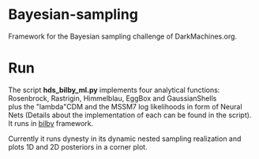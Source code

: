 # Bayesian-sampling
Framework for the Bayesian sampling challenge of DarkMachines.org. 

# Run

The script **hds_bilby_ml.py** implements four analytical functions: Rosenbrock, Rastrigin, Himmelblau, EggBox and GaussianShells  
plus the "lambda"CDM and the MSSM7 log likelihoods in form of Neural Nets (Details about the implementation of each can be 
found in the script). It runs in [bilby](https://github.com/lscsoft/bilby) framework.

Currently it runs dynesty in its dynamic nested sampling realization and plots 1D and 2D posteriors in a corner plot. 
